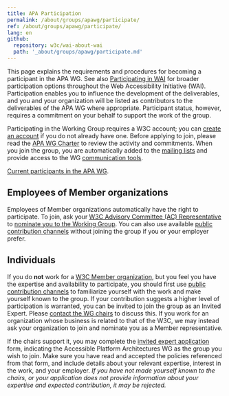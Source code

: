 ```yaml
---
title: APA Participation 
permalink: /about/groups/apawg/participate/
ref: /about/groups/apawg/participate/
lang: en
github:
  repository: w3c/wai-about-wai
  path: '_about/groups/apawg/participate.md'
---
```


This page explains the requirements and procedures for becoming a participant in the APA WG. See also [Participating in WAI](http://www.w3.org/WAI/participation) for broader participation options throughout the Web Accessibility Initiative (WAI). Participation enables you to influence the development of the deliverables, and you and your organization will be listed as contributors to the deliverables of the APA WG where appropriate. Participant status, however, requires a commitment on your behalf to support the work of the group.

Participating in the Working Group requires a W3C account; you can [create an account](https://www.w3.org/accounts/request) if you do not already have one. Before applying to join, please read the [APA WG Charter](https://www.w3.org/WAI/APA/charter) to review the activity and commitments. When you join the group, you are automatically added to the [mailing lists](/about/groups/apawg/contribute/#lists) and provide access to the WG [communication tools](/about/groups/apawg/communication/).

[Current participants in the APA WG](https://www.w3.org/groups/wg/apa/participants/).

## Employees of Member organizations

Employees of Member organizations automatically have the right to participate. To join, ask your [W3C Advisory Committee (AC) Representative](https://www.w3.org/Member/ACList) to [nominate you to the Working Group](http://www.w3.org/2004/01/pp-impl/83907/join). You can also use available [public contribution channels](/about/groups/apawg/contribute/) without joining the group if you or your employer prefer.

## Individuals

If you do **not** work for a [W3C Member organization](http://www.w3.org/Consortium/Member/List), but you feel you have the expertise and availability to participate, you should first use [public contribution channels](/about/groups/apaw/contribute) to familiarize yourself with the work and make yourself known to the group. If your contribution suggests a higher level of participation is warranted, you can be invited to join the group as an Invited Expert. Please [contact the WG chairs](mailto:group-apa-chairs@w3.org) to discuss this. If you work for an organization whose business is related to that of the W3C, we may instead ask your organization to join and nominate you as a Member representative.

If the chairs support it, you may complete the [invited expert application](https://www.w3.org/ieapp/new) form, indicating the Accessible Platform Architectures WG as the group you wish to join. Make sure you have read and accepted the policies referenced from that form, and include details about your relevant expertise, interest in the work, and your employer. _If you have not made yourself known to the chairs, or your application does not provide information about your expertise and expected contribution, it may be rejected._
